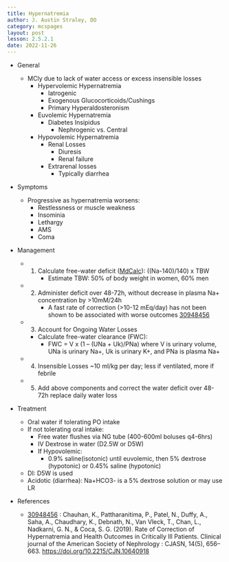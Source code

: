 ```yaml
---
title: Hypernatremia
author: J. Austin Straley, DO
category: mcspages
layout: post
lesson: 2.5.2.1
date: 2022-11-26
---
```


<html>
    <meta charset="UTF-8">
    <meta name="viewport" content="width=device-width, initial-scale=1">
    <link href="{{site.baseurl}}/assets/grid/bootstrap-grid.min.css" rel="stylesheet">
    <link href="{{site.baseurl}}/assets/grid/grid.css" rel="stylesheet">
    <link rel="stylesheet" href="{{site.baseurl}}/assets/gitbook/gitbook-plugin-fontsettings/website.css">
    <link rel="stylesheet" href="{{site.baseurl}}/assets/gitbook/gitbook-plugin-search-pro/search.css">
    <link rel="stylesheet" href="{{site.baseurl}}/assets/gitbook/gitbook-plugin-back-to-top-button/plugin.css">
    <link rel="stylesheet" href="{{site.baseurl}}/assets/gitbook/style.css">
    <link rel="stylesheet" href="{{site.baseurl}}/assets/gitbook/custom.css">
    <link rel="stylesheet" href="{{site.baseurl}}/assets/gitbook/rouge/{{ site.syntax_highlighter_style | default: 'colorful' }}.css">
    <meta name="HandheldFriendly" content="true"/>
    <meta name="viewport" content="width=device-width, initial-scale=1, user-scalable=no">
    <meta name="apple-mobile-web-app-capable" content="yes">
    <meta name="apple-mobile-web-app-status-bar-style" content="black">
    <link rel="apple-touch-icon-precomposed" sizes="152x152" href="{{site.baseurl}}/assets/gitbook/images/apple-touch-icon-precomposed-152.png">
    <link rel="shortcut icon" href="{{site.baseurl}}/{{site.favicon_path}}" type="image/x-icon">
    <style>
        .p {
            color: #B8B8B8;
        }
        .p1 {
            color
        }
    </style>
</html>

- General
    - MCly due to lack of water access or excess insensible losses
        - Hypervolemic Hypernatremia
            - Iatrogenic
            - Exogenous Glucocorticoids/Cushings
            - Primary Hyperaldosteronism
        - Euvolemic Hypernatremia
            - Diabetes Insipidus
                - Nephrogenic vs. Central
        - Hypovolemic Hypernatremia
            - Renal Losses
                - Diuresis
                - Renal failure
            - Extrarenal losses
                - Typically diarrhea
- Symptoms
    - Progressive as hypernatremia worsens:
        - Restlessness or muscle weakness
        - Insominia
        - Lethargy
        - AMS
        - Coma
- Management
    - 1) Calculate free-water deficit ([MdCalc][1]): ((Na-140)/140) x TBW
            - Estimate TBW: 50% of body weight in women, 60% men
    - 2) Administer deficit over 48-72h, without decrease in plasma Na+ concentration by >10mM/24h
            - A fast rate of correction (>10-12 mEq/day) has not been shown to be associated with worse outcomes [30948456][2]
    - 3) Account for Ongoing Water Losses
        - Calculate free-water clearance (FWC):
            - FWC = V x (1 – (UNa + Uk)/PNa) where V is urinary volume, UNa is urinary Na+, Uk is urinary K+, and PNa is plasma Na+
    - 4) Insensible Losses ~10 ml/kg per day; less if ventilated, more if febrile
    - 5) Add above components and correct the water deficit over 48-72h replace daily water loss

- Treatment
    - Oral water if tolerating PO intake
    - If not tolerating oral intake:
        - Free water flushes via NG tube (400-600ml boluses q4-6hrs)
        - IV Dextrose in water (D2.5W or D5W)
        - If Hypovolemic: 
            - 0.9% saline(isotonic) until euvolemic, then 5% dextrose (hypotonic) or 0.45% saline (hypotonic)
    - DI: D5W is used
    - Acidotic (diarrhea): Na+HCO3- is a 5% dextrose solution or may use LR<br>
- References
    - [30948456][2] : Chauhan, K., Pattharanitima, P., Patel, N., Duffy, A., Saha, A., Chaudhary, K., Debnath, N., Van Vleck, T., Chan, L., Nadkarni, G. N., & Coca, S. G. (2019). Rate of Correction of Hypernatremia and Health Outcomes in Critically Ill Patients. Clinical journal of the American Society of Nephrology : CJASN, 14(5), 656–663. https://doi.org/10.2215/CJN.10640918


[1]: https://www.mdcalc.com/calc/113/free-water-deficit-hypernatremia
[2]: https://doi.org/10.2215/CJN.10640918




